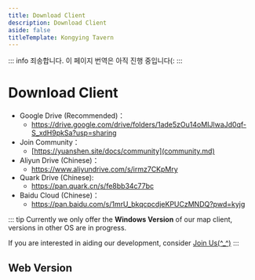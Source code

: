 ```yaml
---
title: Download Client
description: Download Client
aside: false
titleTemplate: Kongying Tavern
---
```


::: info
죄송합니다. 이 페이지 번역은 아직 진행 중입니다(:
:::

# Download Client

- Google Drive (Recommended)：
  - <https://drive.google.com/drive/folders/1ade5zOu14oMIJlwaJd0qf-S_xdH9pkSa?usp=sharing>
- Join Community：
  - [https://yuanshen.site/docs/community](community.md)
- Aliyun Drive (Chinese)：
  - <https://www.aliyundrive.com/s/irmz7CKpMry>
- Quark Drive (Chinese):
  - <https://pan.quark.cn/s/fe8bb34c77bc>
- Baidu Cloud (Chinese)：
  - <https://pan.baidu.com/s/1mrU_bkqcpcdjeKPUCzMNDQ?pwd=kyjg>

::: tip
Currently we only offer the **Windows Version** of our map client, versions in other OS are in progress.

If you are interested in aiding our development, consider [Join Us(^\_^)](./join)
:::

<MediaIntroduction
  media="self"
  text="Map Client User Manual"
  link="./manual/client-user-manual"
/>

## Web Version

<MediaIntroduction 
  media="self"
  target="_black"
  text="Web Version Portal"
  link="https://yuanshen.site"
/>
